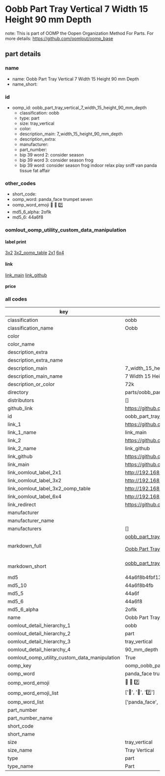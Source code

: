 # Oobb Part Tray Vertical 7 Width 15 Height 90 mm Depth  

note: This is part of OOMP the Oopen Organization Method For Parts. For more details: https://github.com/oomlout/oomp_base

##  part details
  







### name
* name: Oobb Part Tray Vertical 7 Width 15 Height 90 mm Depth
* name_short: 
### id
* oomp_id: oobb_part_tray_vertical_7_width_15_height_90_mm_depth
  * classification: oobb
  * type: part
  * size: tray_vertical
  * color: 
  * description_main: 7_width_15_height_90_mm_depth
  * description_extra: 
  * manufacturer: 
  * part_number: 
  * bip 39 word 2: consider season
  * bip 39 word 3: consider season frog
  * bip 39 word: consider season frog indoor relax play sniff van panda tissue fat affair

### other_codes
* short_code: 
* oomp_word: panda_face trumpet seven
* oomp_word_emoji :panda_face: :trumpet: :seven:
* md5_6_alpha: 2oflk
* md5_6: 44a6f8






### oomlout_oomp_utility_custom_data_manipulation
#### label print
[3x2](http://192.168.1.245:1112/?label=oomp%202oflk)
[3x2_oomp_table](http://192.168.1.108:1112/?label=oomp%202oflk)
[2x1](http://192.168.1.242:1112/?label=oomp%202oflk)
[6x4](http://192.168.1.55:1112/?label=oomp%202oflk)    

#### link

[link_main](https://github.com/oomlout/oomlout_oomp_version_1_messy/tree/main/parts/oobb_part_tray_vertical_7_width_15_height_90_mm_depth) [link_github](https://github.com/oomlout/oomlout_oomp_version_1_messy/tree/main/parts/oobb_part_tray_vertical_7_width_15_height_90_mm_depth)                             

#### price







### all codes 
| key | value |  
| --- | --- |  
| classification | oobb |  
| classification_name | Oobb |  
| color |  |  
| color_name |  |  
| description_extra |  |  
| description_extra_name |  |  
| description_main | 7_width_15_height_90_mm_depth |  
| description_main_name | 7 Width 15 Height 90 mm Depth |  
| description_or_color | 72k |  
| directory | parts/oobb_part_tray_vertical_7_width_15_height_90_mm_depth |  
| distributors | [] |  
| github_link | https://github.com/oomlout/oomlout_oomp_part_src/tree/main/parts/oobb_part_tray_vertical_7_width_15_height_90_mm_depth |  
| id | oobb_part_tray_vertical_7_width_15_height_90_mm_depth |  
| link_1 | https://github.com/oomlout/oomlout_oomp_version_1_messy/tree/main/parts/oobb_part_tray_vertical_7_width_15_height_90_mm_depth |  
| link_1_name | link_main |  
| link_2 | https://github.com/oomlout/oomlout_oomp_version_1_messy/tree/main/parts/oobb_part_tray_vertical_7_width_15_height_90_mm_depth |  
| link_2_name | link_github |  
| link_github | https://github.com/oomlout/oomlout_oomp_version_1_messy/tree/main/parts/oobb_part_tray_vertical_7_width_15_height_90_mm_depth |  
| link_main | https://github.com/oomlout/oomlout_oomp_version_1_messy/tree/main/parts/oobb_part_tray_vertical_7_width_15_height_90_mm_depth |  
| link_oomlout_label_2x1 | http://192.168.1.242:1112/?label=oomp%202oflk |  
| link_oomlout_label_3x2 | http://192.168.1.245:1112/?label=oomp%202oflk |  
| link_oomlout_label_3x2_oomp_table | http://192.168.1.108:1112/?label=oomp%202oflk |  
| link_oomlout_label_6x4 | http://192.168.1.55:1112/?label=oomp%202oflk |  
| link_redirect | https://github.com/oomlout/oomlout_oomp_version_1_messy/tree/main/parts/oobb_part_tray_vertical_7_width_15_height_90_mm_depth |  
| manufacturer |  |  
| manufacturer_name |  |  
| manufacturers | [] |  
| markdown_full | [oobb_part_tray_vertical_7_width_15_height_90_mm_depth](none)<br>[](none)<br>[Oobb Part Tray Vertical 7 Width 15 Height 90 Mm Depth](none)<br><br> |  
| markdown_short | [oobb_part_tray_vertical_7_width_15_height_90_mm_depth](none)<br><br> |  
| md5 | 44a6f8b4fbf139ae995a8730ba70897a |  
| md5_10 | 44a6f8b4fb |  
| md5_5 | 44a6f |  
| md5_6 | 44a6f8 |  
| md5_6_alpha | 2oflk |  
| name | Oobb Part Tray Vertical 7 Width 15 Height 90 mm Depth |  
| oomlout_detail_hierarchy_1 | oobb |  
| oomlout_detail_hierarchy_2 | part |  
| oomlout_detail_hierarchy_3 | tray_vertical |  
| oomlout_detail_hierarchy_4 | 90_mm_depth |  
| oomlout_oomp_utility_custom_data_manipulation | True |  
| oomp_key | oomp_oobb_part_tray_vertical_7_width_15_height_90_mm_depth |  
| oomp_word | panda_face trumpet seven |  
| oomp_word_emoji | :panda_face: :trumpet: :seven: |  
| oomp_word_emoji_list | [':panda_face:', ':trumpet:', ':seven:'] |  
| oomp_word_list | ['panda_face', 'trumpet', 'seven'] |  
| part_number |  |  
| part_number_name |  |  
| short_code |  |  
| short_name |  |  
| size | tray_vertical |  
| size_name | Tray Vertical |  
| type | part |  
| type_name | Part |  
